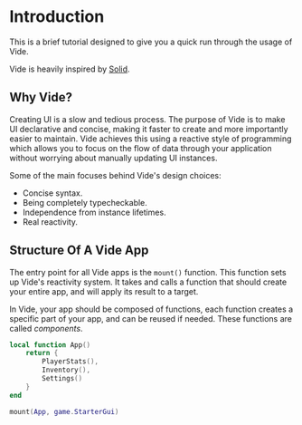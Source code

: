# Introduction

This is a brief tutorial designed to give you a quick run through the usage of
Vide.

Vide is heavily inspired by [Solid](https://www.solidjs.com/).

## Why Vide?

Creating UI is a slow and tedious process. The purpose of Vide is to make UI
declarative and concise, making it faster to create and more importantly easier
to maintain. Vide achieves this using a reactive style of programming which
allows you to focus on the flow of data through your application without
worrying about manually updating UI instances.

Some of the main focuses behind Vide's design choices:

- Concise syntax.
- Being completely typecheckable.
- Independence from instance lifetimes.
- Real reactivity.

## Structure Of A Vide App

The entry point for all Vide apps is the `mount()` function. This function
sets up Vide's reactivity system. It takes and calls a function that should
create your entire app, and will apply its result to a target.

In Vide, your app should be composed of functions, each function creates a
specific part of your app, and can be reused if needed. These functions are
called *components*.

```lua
local function App()
    return {
        PlayerStats(),
        Inventory(),
        Settings()
    }
end

mount(App, game.StarterGui)
```
